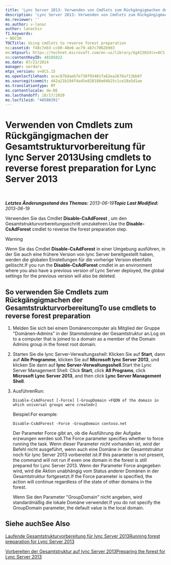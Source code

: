 ```yaml
---
title: 'Lync Server 2013: Verwenden von Cmdlets zum Rückgängigmachen der Gesamtstrukturvorbereitung'
description: 'Lync Server 2013: Verwenden von Cmdlets zum Rückgängigmachen der Gesamtstrukturvorbereitung.'
ms.reviewer: ''
ms.author: v-lanac
author: lanachin
f1.keywords:
- NOCSH
TOCTitle: Using cmdlets to reverse forest preparation
ms:assetid: f48c7eb3-ccb0-48e6-ac79-ab7c7062b9d3
ms:mtpsurl: https://technet.microsoft.com/en-us/library/Gg413024(v=OCS.15)
ms:contentKeyID: 48185822
ms.date: 07/23/2014
manager: serdars
mtps_version: v=OCS.15
ms.openlocfilehash: acac87bdaeb7e730f93401fa62ea2678a713bb8f
ms.sourcegitcommit: d42a21b194f4a45e828188e04b25c1ce28a5d1ae
ms.translationtype: MT
ms.contentlocale: de-DE
ms.lasthandoff: 10/17/2020
ms.locfileid: "48580391"
---
```

# <a name="using-cmdlets-to-reverse-forest-preparation-for-lync-server-2013"></a><span data-ttu-id="c5191-103">Verwenden von Cmdlets zum Rückgängigmachen der Gesamtstrukturvorbereitung für lync Server 2013</span><span class="sxs-lookup"><span data-stu-id="c5191-103">Using cmdlets to reverse forest preparation for Lync Server 2013</span></span>

<div data-xmlns="http://www.w3.org/1999/xhtml">

<div class="topic" data-xmlns="http://www.w3.org/1999/xhtml" data-msxsl="urn:schemas-microsoft-com:xslt" data-cs="https://msdn.microsoft.com/">

<div data-asp="https://msdn2.microsoft.com/asp">



</div>

<div id="mainSection">

<div id="mainBody">

<span> </span>

<span data-ttu-id="c5191-104">_**Letztes Änderungsstand des Themas:** 2013-06-19_</span><span class="sxs-lookup"><span data-stu-id="c5191-104">_**Topic Last Modified:** 2013-06-19_</span></span>

<span data-ttu-id="c5191-105">Verwenden Sie das Cmdlet **Disable-CsAdForest** , um den Gesamtstrukturvorbereitungsschritt umzukehren.</span><span class="sxs-lookup"><span data-stu-id="c5191-105">Use the **Disable-CsAdForest** cmdlet to reverse the forest preparation step.</span></span>

<div>


> [!WARNING]  
> <span data-ttu-id="c5191-106">Wenn Sie das Cmdlet <STRONG>Disable-CsAdForest</STRONG> in einer Umgebung ausführen, in der Sie auch eine frühere Version von lync Server bereitgestellt haben, werden die globalen Einstellungen für die vorherige Version ebenfalls gelöscht.</span><span class="sxs-lookup"><span data-stu-id="c5191-106">If you run the <STRONG>Disable-CsAdForest</STRONG> cmdlet in an environment where you also have a previous version of Lync Server deployed, the global settings for the previous version will also be deleted.</span></span>



</div>

<div>

## <a name="to-use-cmdlets-to-reverse-forest-preparation"></a><span data-ttu-id="c5191-107">So verwenden Sie Cmdlets zum Rückgängigmachen der Gesamtstrukturvorbereitung</span><span class="sxs-lookup"><span data-stu-id="c5191-107">To use cmdlets to reverse forest preparation</span></span>

1.  <span data-ttu-id="c5191-108">Melden Sie sich bei einem Domänencomputer als Mitglied der Gruppe "Domänen-Admins" in der Stammdomäne der Gesamtstruktur an.</span><span class="sxs-lookup"><span data-stu-id="c5191-108">Log on to a computer that is joined to a domain as a member of the Domain Admins group in the forest root domain.</span></span>

2.  <span data-ttu-id="c5191-109">Starten Sie die lync Server-Verwaltungsshell: Klicken Sie auf **Start**, dann auf **Alle Programme**, klicken Sie auf **Microsoft lync Server 2013**, und klicken Sie dann auf **lync Server-Verwaltungsshell**.</span><span class="sxs-lookup"><span data-stu-id="c5191-109">Start the Lync Server Management Shell: Click **Start**, click **All Programs**, click **Microsoft Lync Server 2013**, and then click **Lync Server Management Shell**.</span></span>

3.  <span data-ttu-id="c5191-110">Ausführen</span><span class="sxs-lookup"><span data-stu-id="c5191-110">Run:</span></span>
    
        Disable-CsAdForest [-Force] [-GroupDomain <FQDN of the domain in which universal groups were created>]
    
    <span data-ttu-id="c5191-111">Beispiel:</span><span class="sxs-lookup"><span data-stu-id="c5191-111">For example:</span></span>
    
        Disable-CsAdForest -Force -GroupDomain contoso.net
    
    <span data-ttu-id="c5191-112">Der Parameter Force gibt an, ob die Ausführung der Aufgabe erzwungen werden soll.</span><span class="sxs-lookup"><span data-stu-id="c5191-112">The Force parameter specifies whether to force running the task.</span></span> <span data-ttu-id="c5191-113">Wenn dieser Parameter nicht vorhanden ist, wird der Befehl nicht ausgeführt, wenn auch eine Domäne in der Gesamtstruktur noch für lync Server 2013 vorbereitet ist.</span><span class="sxs-lookup"><span data-stu-id="c5191-113">If this parameter is not present, the command will not run if even one domain in the forest is still prepared for Lync Server 2013.</span></span> <span data-ttu-id="c5191-114">Wenn der Parameter Force angegeben wird, wird die Aktion unabhängig vom Status anderer Domänen in der Gesamtstruktur fortgesetzt.</span><span class="sxs-lookup"><span data-stu-id="c5191-114">If the Force parameter is specified, the action will continue regardless of the state of other domains in the forest.</span></span>
    
    <span data-ttu-id="c5191-115">Wenn Sie den Parameter "GroupDomain" nicht angeben, wird standardmäßig die lokale Domäne verwendet.</span><span class="sxs-lookup"><span data-stu-id="c5191-115">If you do not specify the GroupDomain parameter, the default value is the local domain.</span></span>

</div>

<div>

## <a name="see-also"></a><span data-ttu-id="c5191-116">Siehe auch</span><span class="sxs-lookup"><span data-stu-id="c5191-116">See Also</span></span>


[<span data-ttu-id="c5191-117">Laufende Gesamtstrukturvorbereitung für lync Server 2013</span><span class="sxs-lookup"><span data-stu-id="c5191-117">Running forest preparation for Lync Server 2013</span></span>](lync-server-2013-running-forest-preparation.md)  


[<span data-ttu-id="c5191-118">Vorbereiten der Gesamtstruktur auf lync Server 2013</span><span class="sxs-lookup"><span data-stu-id="c5191-118">Preparing the forest for Lync Server 2013</span></span>](lync-server-2013-preparing-the-forest.md)  
  

</div>

</div>

<span> </span>

</div>

</div>

</div>

